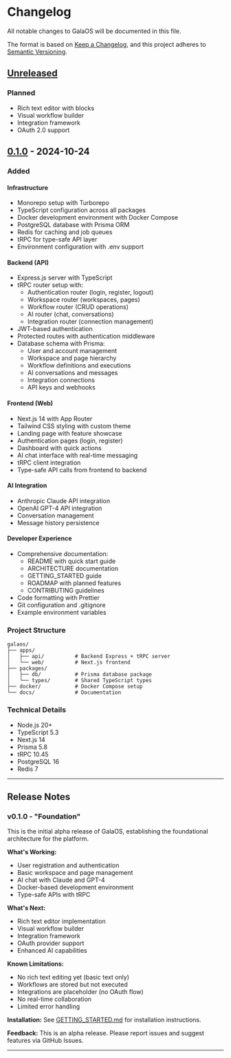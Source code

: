 # Changelog

All notable changes to GalaOS will be documented in this file.

The format is based on [Keep a Changelog](https://keepachangelog.com/en/1.0.0/),
and this project adheres to [Semantic Versioning](https://semver.org/spec/v2.0.0.html).

## [Unreleased]

### Planned
- Rich text editor with blocks
- Visual workflow builder
- Integration framework
- OAuth 2.0 support

## [0.1.0] - 2024-10-24

### Added

#### Infrastructure
- Monorepo setup with Turborepo
- TypeScript configuration across all packages
- Docker development environment with Docker Compose
- PostgreSQL database with Prisma ORM
- Redis for caching and job queues
- tRPC for type-safe API layer
- Environment configuration with .env support

#### Backend (API)
- Express.js server with TypeScript
- tRPC router setup with:
  - Authentication router (login, register, logout)
  - Workspace router (workspaces, pages)
  - Workflow router (CRUD operations)
  - AI router (chat, conversations)
  - Integration router (connection management)
- JWT-based authentication
- Protected routes with authentication middleware
- Database schema with Prisma:
  - User and account management
  - Workspace and page hierarchy
  - Workflow definitions and executions
  - AI conversations and messages
  - Integration connections
  - API keys and webhooks

#### Frontend (Web)
- Next.js 14 with App Router
- Tailwind CSS styling with custom theme
- Landing page with feature showcase
- Authentication pages (login, register)
- Dashboard with quick actions
- AI chat interface with real-time messaging
- tRPC client integration
- Type-safe API calls from frontend to backend

#### AI Integration
- Anthropic Claude API integration
- OpenAI GPT-4 API integration
- Conversation management
- Message history persistence

#### Developer Experience
- Comprehensive documentation:
  - README with quick start guide
  - ARCHITECTURE documentation
  - GETTING_STARTED guide
  - ROADMAP with planned features
  - CONTRIBUTING guidelines
- Code formatting with Prettier
- Git configuration and .gitignore
- Example environment variables

### Project Structure
```
galaos/
├── apps/
│   ├── api/          # Backend Express + tRPC server
│   └── web/          # Next.js frontend
├── packages/
│   ├── db/           # Prisma database package
│   └── types/        # Shared TypeScript types
├── docker/           # Docker Compose setup
└── docs/             # Documentation
```

### Technical Details
- Node.js 20+
- TypeScript 5.3
- Next.js 14
- Prisma 5.8
- tRPC 10.45
- PostgreSQL 16
- Redis 7

---

## Release Notes

### v0.1.0 - "Foundation"

This is the initial alpha release of GalaOS, establishing the foundational architecture for the platform.

**What's Working:**
- User registration and authentication
- Basic workspace and page management
- AI chat with Claude and GPT-4
- Docker-based development environment
- Type-safe APIs with tRPC

**What's Next:**
- Rich text editor implementation
- Visual workflow builder
- Integration framework
- OAuth provider support
- Enhanced AI capabilities

**Known Limitations:**
- No rich text editing yet (basic text only)
- Workflows are stored but not executed
- Integrations are placeholder (no OAuth flow)
- No real-time collaboration
- Limited error handling

**Installation:**
See [GETTING_STARTED.md](./GETTING_STARTED.md) for installation instructions.

**Feedback:**
This is an alpha release. Please report issues and suggest features via GitHub Issues.

---

[Unreleased]: https://github.com/justinwalkertattoo/GalaOS/compare/v0.1.0...HEAD
[0.1.0]: https://github.com/justinwalkertattoo/GalaOS/releases/tag/v0.1.0
